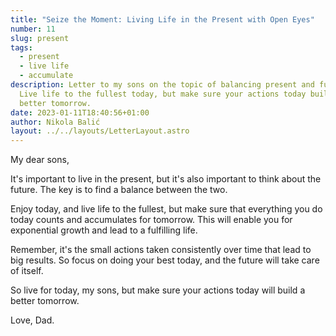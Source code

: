 ```yaml
---
title: "Seize the Moment: Living Life in the Present with Open Eyes"
number: 11
slug: present
tags:
  - present
  - live life
  - accumulate
description: Letter to my sons on the topic of balancing present and future.
  Live life to the fullest today, but make sure your actions today build a
  better tomorrow.
date: 2023-01-11T18:40:56+01:00
author: Nikola Balić
layout: ../../layouts/LetterLayout.astro
---
```


My dear sons,

It's important to live in the present, but it's also important to think about the future. The key is to find a balance between the two.

Enjoy today, and live life to the fullest, but make sure that everything you do today counts and accumulates for tomorrow. This will enable you for exponential growth and lead to a fulfilling life.

Remember, it's the small actions taken consistently over time that lead to big results. So focus on doing your best today, and the future will take care of itself.

So live for today, my sons, but make sure your actions today will build a better tomorrow.

Love, Dad.
